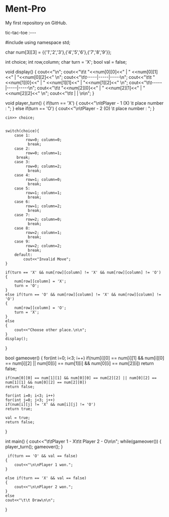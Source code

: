 # Ment-Pro
My first repository on GitHub.

tic-tac-toe :---

#include <iostream>
using namespace std;

char num[3][3] = {{'1','2','3'},{'4','5','6'},{'7','8','9'}};

int choice;
int row,column;
char turn = 'X';
bool val = false;


void display()
{
    cout<<"\n";
    cout<<"\t\t  "<<num[0][0]<<"  |  " <<num[0][1]<<"  |  "<<num[0][2]<<" \n";
    cout<<"\t\t-----|-----|-----\n";
    cout<<"\t\t  "<<num[1][0]<<"  |  " <<num[1][1]<<"  |  "<<num[1][2]<<" \n";
    cout<<"\t\t-----|-----|-----\n";
    cout<<"\t\t  "<<num[2][0]<<"  |  " <<num[2][1]<<"  |  "<<num[2][2]<<" \n";
    cout<<"\t\t     |     |     \n\n";
}


void player_turn()
{
    if(turn == 'X')
    {
        cout<<"\n\tPlayer - 1 (X) \t place number : ";
    }
    else if(turn == 'O')
    {
        cout<<"\n\tPlayer - 2 (O) \t place number : ";
    }

    cin>> choice;


    switch(choice){
        case 1:
             row=0; column=0;
              break;
        case 2:
             row=0; column=1;
         break;
        case 3:
             row=0; column=2;
              break;
        case 4:
             row=1; column=0;
              break;
        case 5:
             row=1; column=1;
              break;
        case 6:
             row=1; column=2;
              break;
        case 7:
             row=2; column=0;
              break;
        case 8:
             row=2; column=1;
              break;
        case 9:
             row=2; column=2;
              break;
        default:
            cout<<"Invalid Move";
    }

    if(turn == 'X' && num[row][column] != 'X' && num[row][column] != 'O')
    {
        num[row][column] = 'X';
        turn = 'O';
    }
    else if(turn == 'O' && num[row][column] != 'X' && num[row][column] != 'O')
    {
        num[row][column] = 'O';
        turn = 'X';
    }
    else
    {
        cout<<"Choose other place.\n\n";
    }
    display();
}

bool gameover()
{
    for(int i=0; i<3; i++)
    if(num[i][0] == num[i][1] && num[i][0] == num[i][2] || num[0][i] == num[1][i] && num[0][i] == num[2][i])
    return false;


    if(num[0][0] == num[1][1] && num[0][0] == num[2][2] || num[0][2] == num[1][1] && num[0][2] == num[2][0])
    return false;

    for(int i=0; i<3; i++)
    for(int j=0; j<3; j++)
    if(num[i][j] != 'X' && num[i][j] != 'O')
    return true;

    val = true;
    return false;
}


int main()
{
    cout<<"\t\tPlayer 1 - X\t\t Player 2 - O\n\n";
    while(gameover())
    {
        player_turn();
        gameover();
    }

     if(turn == 'O' && val == false)
    {
        cout<<"\n\nPlayer 1 won.";
    }

    else if(turn == 'X' && val == false)
    {
        cout<<"\n\nPlayer 2 won.";
    }
    else
    cout<<"\t\t Draw\n\n";
}

